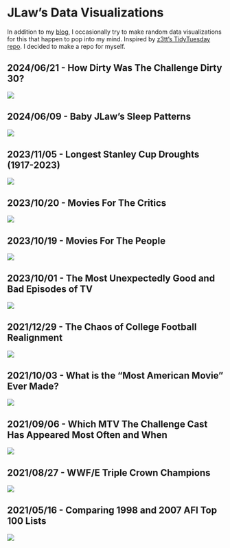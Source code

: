 JLaw’s Data Visualizations
================

In addition to my [blog](https://jlaw.netlify.app), I occasionally try
to make random data visualizations for this that happen to pop into my
mind. Inspired by [z3tt’s TidyTuesday
repo](https://github.com/Z3tt/TidyTuesday). I decided to make a repo for
myself.

## 2024/06/21 - How Dirty Was The Challenge Dirty 30?

![](20240610_Dirty30/dirty30.png)

## 2024/06/09 - Baby JLaw’s Sleep Patterns

![](20240609_BabySleep/baby_sleep.png)

## 2023/11/05 - Longest Stanley Cup Droughts (1917-2023)

![](20231105_StanleyCupDrought/StanleyCupDrought.png)

## 2023/10/20 - Movies For The Critics

![](20231020_MoviesForTheCritics/most_critic.png)

## 2023/10/19 - Movies For The People

![](20231019_MoviesForThePeople/most_audience.png)

## 2023/10/01 - The Most Unexpectedly Good and Bad Episodes of TV

![](20231001_UnexpectedTV/most_unexpected_tv.png)

## 2021/12/29 - The Chaos of College Football Realignment

![](20211229_CollegeFootballRealignment/conference_realignment.png)

## 2021/10/03 - What is the “Most American Movie” Ever Made?

![](20211003_MostAmericanMovie/most_american_films.png)

## 2021/09/06 - Which MTV The Challenge Cast Has Appeared Most Often and When

![](20210906_Challenge_Seasons/challenge_season_infographic_files/figure-html/viz-1.png)

## 2021/08/27 - WWF/E Triple Crown Champions

![](20210822_WWE_Triple_Crown_Champions/wwe_triple_crown_infographic_files/figure-html/plot-1.png)

## 2021/05/16 - Comparing 1998 and 2007 AFI Top 100 Lists

![](https://raw.githubusercontent.com/jtlawren67/afi_top_100/master/README_files/figure-gfm/unnamed-chunk-3-1.png)
